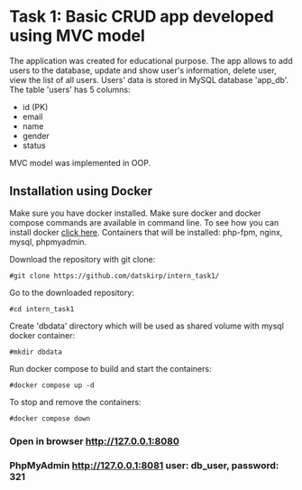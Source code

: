 # Task 1: Basic CRUD app developed using MVC model

The application was created for educational purpose. The app allows to add users to the database, update and show user's information,
delete user, view the list of all users.
Users' data is stored in MySQL database 'app_db'. The table 'users' has 5 columns:
- id (PK)
- email
- name
- gender
- status

MVC model was implemented in OOP.

## Installation using Docker

Make sure you have docker installed. Make sure docker and docker compose commands are available in command line. 
To see how you can install docker [click here](https://docs.docker.com/get-docker/).
Containers that will be installed: php-fpm, nginx, mysql, phpmyadmin.

Download the repository with git clone:

```#git clone https://github.com/datskirp/intern_task1/```

Go to the downloaded repository:

```#cd intern_task1```

Create 'dbdata' directory which will be used as shared volume with mysql docker container:

```#mkdir dbdata```

Run docker compose to build and start the containers:

```#docker compose up -d```

To stop and remove the containers:

```#docker compose down```


 ### Open in browser http://127.0.0.1:8080
 ### PhpMyAdmin http://127.0.0.1:8081  user: db_user, password: 321
